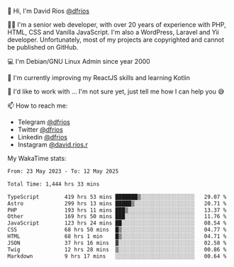 👋 Hi, I'm David Rios [@dfrios](https://github.com/dfrios)

👨‍💻 I'm a senior web developer, with over 20 years of experience with PHP, HTML, CSS and Vanilla JavaScript. I'm also a WordPress, Laravel and Yii developer. Unfortunately, most of my projects are copyrighted and cannot be published on GitHub.

💻 I'm Debian/GNU Linux Admin since year 2000

🌱 I'm currently improving my ReactJS skills and learning Kotlin

💞️ I'd like to work with ... I'm not sure yet, just tell me how I can help you 😅


📫 How to reach me:
* Telegram [@dfrios](https://t.me/dfrios)
* Twitter [@dfrios](https://twitter.com/dfrios)
* Linkedin [@dfrios](https://linkedin.com/in/dfrios)
* Instagram [@david.rios.r](https://instagram.com/david.rios.r)



My WakaTime stats:
<!--START_SECTION:waka-->

```txt
From: 23 May 2023 - To: 12 May 2025

Total Time: 1,444 hrs 33 mins

TypeScript        419 hrs 53 mins ███████▒░░░░░░░░░░░░░░░░░   29.07 %
Astro             299 hrs 13 mins █████▒░░░░░░░░░░░░░░░░░░░   20.71 %
PHP               193 hrs 11 mins ███▒░░░░░░░░░░░░░░░░░░░░░   13.37 %
Other             169 hrs 50 mins ███░░░░░░░░░░░░░░░░░░░░░░   11.76 %
JavaScript        123 hrs 24 mins ██░░░░░░░░░░░░░░░░░░░░░░░   08.54 %
CSS               68 hrs 50 mins  █▒░░░░░░░░░░░░░░░░░░░░░░░   04.77 %
HTML              68 hrs 1 min    █▒░░░░░░░░░░░░░░░░░░░░░░░   04.71 %
JSON              37 hrs 16 mins  ▓░░░░░░░░░░░░░░░░░░░░░░░░   02.58 %
Twig              12 hrs 28 mins  ▒░░░░░░░░░░░░░░░░░░░░░░░░   00.86 %
Markdown          9 hrs 17 mins   ░░░░░░░░░░░░░░░░░░░░░░░░░   00.64 %
```

<!--END_SECTION:waka-->
